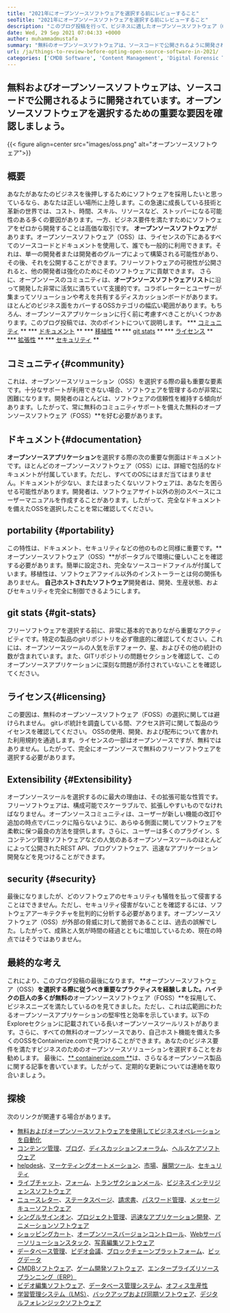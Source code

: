 ```yaml
---
title: "2021年にオープンソースソフトウェアを選択する前にレビューすること" 
seoTitle: "2021年にオープンソースソフトウェアを選択する前にレビューすること" 
description: "このブログ投稿を行って、ビジネスに適したオープンソースソフトウェア（OSS）を選択する前に、考慮すべき最も重要なポイントについて学びます。" 
date: Wed, 29 Sep 2021 07:04:33 +0000
author: muhammadmustafa
summary: "無料のオープンソースソフトウェアは、ソースコードで公開されるように開発されています。オープンソースソフトウェアを選択するための重要な要因を確認しましょう。" 
url: /ja/things-to-review-before-opting-open-source-software-in-2021/
categories: ['CMDB Software', 'Content Management', 'Digital Forensic Tools', 'Form', 'Game Development Software', 'Healthcare Software', 'Marketing Automation', 'Rapid Application Development', 'Single Sign-On', 'Video Conferencing Software', 'Video Editing Software']
---
```


## 無料およびオープンソースソフトウェアは、ソースコードで公開されるように開発されています。オープンソースソフトウェアを選択するための重要な要因を確認しましょう。

{{< figure align=center src="images/oss.png" alt="オープンソースソフトウェア">}}


## 概要
あなたがあなたのビジネスを後押しするためにソフトウェアを採用したいと思っているなら、あなたは正しい場所に上陸します。この急速に成長している技術と革新の世界では、コスト、時間、スキル、リソースなど、ストッパーになる可能性のある多くの要因があります。一方、ビジネス要件を満たすためにソフトウェアをゼロから開発することは高価な取引です。 **オープンソースソフトウェア**があります。オープンソースソフトウェア（OSS）は、ライセンスの下にあるすべてのソースコードとドキュメントを使用して、誰でも一般的に利用できます。それは、単一の開発者または開発者のグループによって構築される可能性があり、その後、それを公開することができます。フリーソフトウェアの可視性が公開されると、他の開発者は強化のためにそのソフトウェアに貢献できます。
さらに、オープンソースのコミュニティは、**オープンソースソフトウェアリスト**に沿って開発した非常に活気に満ちていて支援的です。コラボレーターとユーザーが集まってソリューションや考えを共有するディスカッションボードがあります。ほとんどのビジネス面をカバーするOSSカテゴリの幅広い範囲があります。もちろん、オープンソースアプリケーションに行く前に考慮すべきことがいくつかあります。このブログ投稿では、次のポイントについて説明します。
  *** [コミュニティ][1] **
  *** [ドキュメント][2] **
  *** [移植性][3] **
  *** [git stats][4] **
  *** [ライセンス][5] **
  *** [拡張性][6] **
  *** [セキュリティ][7] **

## コミュニティ{#community}
これは、オープンソースソリューション（OSS）を選択する際の最も重要な要素です。十分なサポートが利用できない場合、ソフトウェアを管理するのが非常に困難になります。開発者のほとんどは、ソフトウェアの信頼性を維持する傾向があります。したがって、常に無料のコミュニティサポートを備えた無料のオープンソースソフトウェア（FOSS）**を好む必要があります。

## ドキュメント{#documentation}
**オープンソースアプリケーション**を選択する際の次の重要な側面はドキュメントです。ほとんどのオープンソースソフトウェア（OSS）には、詳細で包括的なドキュメントが付属しています。ただし、すべてのOSにはまだ当てはまりません。ドキュメントが少ない、またはまったくないソフトウェアは、あなたを困らせる可能性があります。開発者は、ソフトウェアサイト以外の別のスペースにユーザーマニュアルを作成することがあります。したがって、完全なドキュメントを備えたOSSを選択したことを常に確認してください。

## portability {#portability}
この特性は、ドキュメント、セキュリティなどの他のものと同様に重要です。**オープンソースソフトウェア（OSS）**がポータブルで環境に優しいことを確認する必要があります。簡単に設定され、完全なソースコードファイルが付属しています。移植性は、ソフトウェアファイル以外のインストーラーとは何の関係もありません。 **自己ホストされたソフトウェア**開発者は、開発、生産状態、およびセキュリティを完全に制御できるようにします。

## git stats {#git-stats}
フリーソフトウェアを選択する前に、非常に基本的でありながら重要なアクティビティです。特定の製品のgitリポジトリを必ず徹底的に確認してください。これには、オープンソースツールの人気を示すフォーク、星、およびその他の統計の数が含まれています。また、GITリポジトリの問題セクションを確認して、このオープンソースアプリケーションに深刻な問題が添付されていないことを確認してください。

## ライセンス{#licensing}
この要因は、無料のオープンソースソフトウェア（FOSS）の選択に関しては避けられません。 gitレポ統計を調査している間、アクセス許可に関して製品のライセンスを確認してください。 OSSの使用、開発、および配布について書かれた利用規約を通過します。ライセンスの一部はオープンソースですが、無料ではありません。したがって、完全にオープンソースで無料のフリーソフトウェアを選択する必要があります。

## Extensibility {#Extensibility}
オープンソースツールを選択するのに最大の理由は、その拡張可能な性質です。フリーソフトウェアは、構成可能でスケーラブルで、拡張しやすいものでなければなりません。オープンソースコミュニティは、ユーザーが新しい機能の改訂や追加の時点でパニックに陥らないように、あらゆる側面に関してソフトウェアを柔軟に保つ最良の方法を提供します。さらに、ユーザーは多くのプラグイン、Sコンテンツ管理ソフトウェアなどの人気のあるオープンソースツールのほとんどによって公開されたREST API、ブログソフトウェア、迅速なアプリケーション開発などを見つけることができます。

## security {#security}
最後になりましたが、どのソフトウェアのセキュリティも犠牲を払って侵害することはできません。ただし、セキュリティ侵害がないことを確認するには、ソフトウェアアーキテクチャを批判的に分析する必要があります。オープンソースソフトウェア（OSS）が外部の脅威に対して脆弱であることは、過去の誤解でした。したがって、成熟と人気が時間の経過とともに増加しているため、現在の時点ではそうではありません。

## 最終的な考え
これにより、このブログ投稿の最後になります。 **オープンソースソフトウェア（OSS）**を選択する際に従うべき重要なプラクティスを経験しました。ハイテクの巨人の多くが無料の**オープンソースソフトウェア（FOSS）**を採用して、ビジネスニーズを満たしているのを見てきました。ただし、これは広範囲にわたるオープンソースアプリケーションの堅牢性と効率を示しています。以下のExploreセクションに記載されている長いオープンソースツールリストがあります。さらに、すべての無料のオープンソースであり、自己ホスト機能を備えた多くのOSSをContainerize.comで見つけることができます。あなたのビジネス要件を満たすビジネスのためのオープンソースソリューションを選択することをお勧めします。
最後に、[** containerize.com **][8]は、さらなるオープンソース製品に関する記事を書いています。したがって、定期的な更新については連絡を取り合いましょう。

## 探検
次のリンクが関連する場合があります。
  * [無料およびオープンソースソフトウェアを使用してビジネスオペレーションを自動化][9]
  * [コンテンツ管理][10]、[ブログ][11]、[ディスカッションフォーラム][12]、[ヘルスケアソフトウェア][13]
  * [helpdesk][14]、[マーケティングオートメーション][15]、[市場][16]、[展開ツール][17]、[セキュリティ][18]
  * [ライブチャット][19]、[フォーム][20]、[トランザクションメール][21]、[ビジネスインテリジェンスソフトウェア][22]
  * [ニュースレター][23]、[ステータスページ][24]、[請求書][25]、[パスワード管理][26]、[メッセージキューソフトウェア][27]
  * [シングルサインオン][28]、[プロジェクト管理][29]、[迅速なアプリケーション開発][30]、[アニメーションソフトウェア][31]
  * [ショッピングカート][32]、[オープンソースバージョンコントロール][33]、[Webサーバーソリューションスタック][34]、[写真編集ソフトウェア][35]
  * [データベース管理][36]、[ビデオ会議][37]、[ブロックチェーンプラットフォーム][38]、[ビッグデータ][39]
  * [CMDBソフトウェア][40]、[ゲーム開発ソフトウェア][41]、[エンタープライズリソースプランニング（ERP）][42]
  * [ビデオ編集ソフトウェア][43]、[データベース管理システム][44]、[オフィス生産性][45]
  * [学習管理システム（LMS）][46]、[バックアップおよび同期ソフトウェア][47]、[デジタルフォレンジックソフトウェア][48]

  
[1]: #Community
[2]: #Documentation
[3]: #Portability
[4]: #Git-Stats
[5]: #Licensing
[6]: #Extensibility
[7]: #Security
[8]: https://www.containerize.com/
[9]: https://blog.containerize.com/blogging/automate-business-operations-using-open-source-software/
[10]: https://products.containerize.com/content-management/
[11]: https://products.containerize.com/blogging/
[12]: https://products.containerize.com/discussion-forum/
[13]: https://products.containerize.com/healthcare-technologies/
[14]: https://products.containerize.com/helpdesk/
[15]: https://products.containerize.com/marketing-automation/
[16]: https://products.containerize.com/marketplace/
[17]: https://products.containerize.com/deployment-tools/
[18]: https://products.containerize.com/security-testing-tools/
[19]: https://products.containerize.com/live-chat/
[20]: https://products.containerize.com/form/
[21]: https://products.containerize.com/transactional-email/
[22]: https://products.containerize.com/business-intelligence/
[23]: https://products.containerize.com/newsletter/
[24]: https://products.containerize.com/status/
[25]: https://products.containerize.com/invoicing/
[26]: https://products.containerize.com/password-management/
[27]: https://products.containerize.com/message-queue-software/
[28]: https://products.containerize.com/single-sign-on/
[29]: https://products.containerize.com/project-management/
[30]: https://products.containerize.com/rad/
[31]: https://products.containerize.com/animation-software/
[32]: https://products.containerize.com/ecommerce/
[33]: https://products.containerize.com/version-control/
[34]: https://products.containerize.com/solution-stack/
[35]: https://products.containerize.com/photo-editing-software/
[36]: https://products.containerize.com/database-management/
[37]: https://products.containerize.com/video-conferencing/
[38]: https://products.containerize.com/blockchain-platforms/
[39]: https://products.containerize.com/big-data/
[40]: https://products.containerize.com/cmdb-software/
[41]: https://products.containerize.com/game-development-software/
[42]: https://products.containerize.com/erp/
[43]: https://products.containerize.com/video-editing-software/
[44]: https://products.containerize.com/database-management-system/
[45]: https://products.containerize.com/office-productivity/
[46]: https://products.containerize.com/lms/
[47]: https://products.containerize.com/backup-and-sync/
[48]: https://products.containerize.com/digital-forensic-software/
